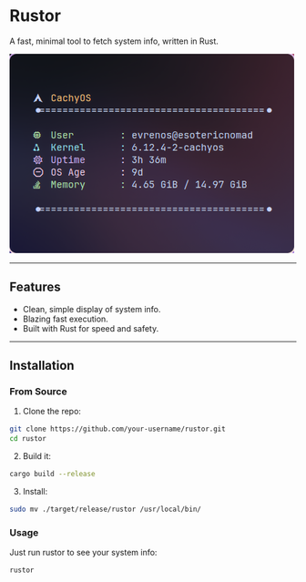 # Rustor

A fast, minimal tool to fetch system info, written in Rust.

<img src="./assets/preview.png" alt="Alt text" width="500" height="350">

---

## Features

- Clean, simple display of system info.
- Blazing fast execution.
- Built with Rust for speed and safety.

---

## Installation

### From Source

1. Clone the repo:

```bash
git clone https://github.com/your-username/rustor.git
cd rustor
```

2. Build it:

```bash
cargo build --release
```

3. Install:

```bash
sudo mv ./target/release/rustor /usr/local/bin/
```

### Usage

Just run rustor to see your system info:

```bash
rustor
```
